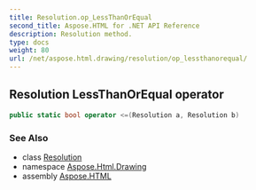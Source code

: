 ```yaml
---
title: Resolution.op_LessThanOrEqual
second_title: Aspose.HTML for .NET API Reference
description: Resolution method. 
type: docs
weight: 80
url: /net/aspose.html.drawing/resolution/op_lessthanorequal/
---
```

## Resolution LessThanOrEqual operator

```csharp
public static bool operator <=(Resolution a, Resolution b)
```

### See Also

* class [Resolution](../)
* namespace [Aspose.Html.Drawing](../../../aspose.html.drawing/)
* assembly [Aspose.HTML](../../../)
